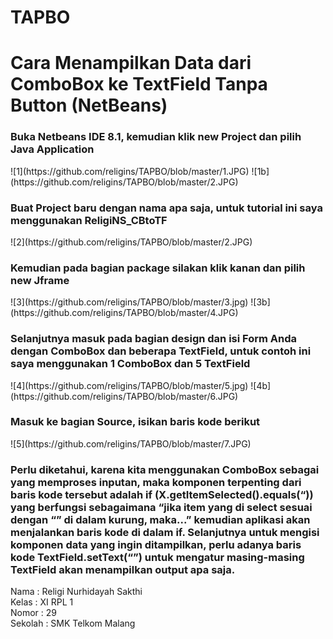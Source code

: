 # TAPBO
<h1>Cara Menampilkan Data dari ComboBox ke TextField Tanpa Button (NetBeans)</h1>
<h3>Buka Netbeans IDE 8.1, kemudian  klik new Project dan pilih Java Application</h3>
![1](https://github.com/religins/TAPBO/blob/master/1.JPG)
![1b](https://github.com/religins/TAPBO/blob/master/2.JPG)

<h3>Buat Project baru dengan nama apa saja, untuk tutorial ini saya menggunakan ReligiNS_CBtoTF</h3>
![2](https://github.com/religins/TAPBO/blob/master/2.JPG)

<h3>Kemudian pada bagian package silakan klik kanan dan pilih new Jframe</h3>
![3](https://github.com/religins/TAPBO/blob/master/3.jpg)
![3b](https://github.com/religins/TAPBO/blob/master/4.JPG)

<h3>Selanjutnya masuk pada bagian design dan isi Form Anda dengan ComboBox dan beberapa TextField, untuk contoh ini saya menggunakan 1 ComboBox dan 5 TextField</h3>
![4](https://github.com/religins/TAPBO/blob/master/5.jpg)
![4b](https://github.com/religins/TAPBO/blob/master/6.JPG)

<h3>Masuk ke bagian Source, isikan baris kode berikut</h3>
![5](https://github.com/religins/TAPBO/blob/master/7.JPG)

<h3>Perlu diketahui, karena kita menggunakan ComboBox sebagai yang memproses inputan, maka komponen terpenting dari baris kode tersebut adalah if (X.getItemSelected().equals(“)) yang berfungsi sebagaimana “jika item yang di select sesuai dengan “” di dalam kurung, maka...” kemudian aplikasi akan menjalankan baris kode di dalam if.
Selanjutnya untuk mengisi komponen data yang ingin ditampilkan, perlu adanya baris kode
TextField.setText(“”) untuk mengatur masing-masing TextField akan menampilkan output apa saja.
</h3>

<p>
Nama : Religi Nurhidayah Sakthi <br>
Kelas : XI RPL 1 <br>
Nomor : 29 <br>
Sekolah : SMK Telkom Malang
</p>
